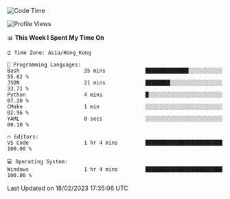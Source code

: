 <!--START_SECTION:waka-->
![Code Time](http://img.shields.io/badge/Code%20Time-28%20hrs%2048%20mins-blue)

![Profile Views](http://img.shields.io/badge/Profile%20Views-5-blue)

📊 **This Week I Spent My Time On** 

```text
⌚︎ Time Zone: Asia/Hong_Kong

💬 Programming Languages: 
Bash                     35 mins             ██████████████░░░░░░░░░░░   55.82 % 
JSON                     21 mins             ████████░░░░░░░░░░░░░░░░░   33.71 % 
Python                   4 mins              █░░░░░░░░░░░░░░░░░░░░░░░░   07.30 % 
CMake                    1 min               ░░░░░░░░░░░░░░░░░░░░░░░░░   02.96 % 
YAML                     0 secs              ░░░░░░░░░░░░░░░░░░░░░░░░░   00.10 % 

🔥 Editors: 
VS Code                  1 hr 4 mins         █████████████████████████   100.00 % 

💻 Operating System: 
Windows                  1 hr 4 mins         █████████████████████████   100.00 % 

```


 Last Updated on 18/02/2023 17:35:06 UTC
<!--END_SECTION:waka-->
